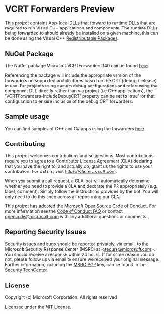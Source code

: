 # VCRT Forwarders Preview

This project contains App-local DLLs that forward to runtime DLLs that are required to run Visual C++ applications and components. The runtime DLLs being forwarded to should already be installed on a given machine, this can be done using the Visual C++ [Redistributable Packages](https://support.microsoft.com/en-us/help/2977003/the-latest-supported-visual-c-downloads).

## NuGet Package

The NuGet package Microsoft.VCRTForwarders.140 can be found [here](https://aka.ms/vcrtfwdnuget).

Referencing the package will include the appropriate version of the forwarders on supported architectures based
on the CRT (debug / release) in use. For projects using custom debug configurations and referencing the component DLL
directly rather than via project (i.e C++ applications), the 'VCRTForwarders-IncludeDebugCRT' property can be set to 'true'
for that configuration to ensure inclusion of the debug CRT forwarders.

## Sample usage

You can find samples of C++ and C# apps using the forwarders [here](https://aka.ms/regfreewinrtsample).

## Contributing

This project welcomes contributions and suggestions.  Most contributions require you to agree to a
Contributor License Agreement (CLA) declaring that you have the right to, and actually do, grant us
the rights to use your contribution. For details, visit https://cla.microsoft.com.

When you submit a pull request, a CLA-bot will automatically determine whether you need to provide
a CLA and decorate the PR appropriately (e.g., label, comment). Simply follow the instructions
provided by the bot. You will only need to do this once across all repos using our CLA.

This project has adopted the [Microsoft Open Source Code of Conduct](https://opensource.microsoft.com/codeofconduct/).
For more information see the [Code of Conduct FAQ](https://opensource.microsoft.com/codeofconduct/faq/) or
contact [opencode@microsoft.com](mailto:opencode@microsoft.com) with any additional questions or comments.

## Reporting Security Issues
Security issues and bugs should be reported privately, via email, to the
Microsoft Security Response Center (MSRC) at <[secure@microsoft.com](mailto:secure@microsoft.com)>.
You should receive a response within 24 hours. If for some reason you do not, please follow up via
email to ensure we received your original message. Further information, including the
[MSRC PGP](https://technet.microsoft.com/en-us/security/dn606155) key, can be found in the
[Security TechCenter](https://technet.microsoft.com/en-us/security/default).

## License
Copyright (c) Microsoft Corporation. All rights reserved.

Licensed under the [MIT License](./LICENSE).